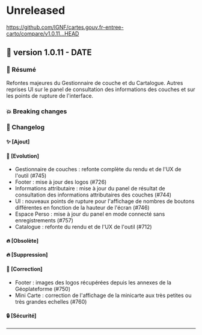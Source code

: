 # Unreleased

<https://github.com/IGNF/cartes.gouv.fr-entree-carto/compare/v1.0.11...HEAD>

## 🔖 version 1.0.11 - __DATE__

### 🎉 Résumé

Refontes majeures du Gestionnaire de couche et du Cartalogue. Autres reprises UI sur le panel de consultation des informations des couches et sur les points de rupture de l'interface.

### 💥 Breaking changes

### 📖 Changelog

#### ✨ [Ajout]

#### 🔨 [Evolution]

- Gestionnaire de couches : refonte complète du rendu et de l'UX de l'outil (#745)
- Footer : mise à jour des logos (#726)
- Informations attributaire : mise à jour du panel de résultat de consultation des informations attributaires des couches (#744)
- UI : nouveaux points de rupture pour l'affichage de nombres de boutons différentes en fonction de la hauteur de l'écran (#746)
- Espace Perso : mise à jour du panel en mode connecté sans enregistrements (#757)
- Catalogue : refonte du rendu et de l'UX de l'outil (#712)

#### 🔥 [Obsolète]

#### 🔥 [Suppression]

#### 🐛 [Correction]

- Footer : images des logos récupérées depuis les annexes de la Géoplateforme (#750)
- Mini Carte : correction de l'affichage de la minicarte aux très petites ou très grandes echelles (#760)

#### 🔒 [Sécurité]

---
